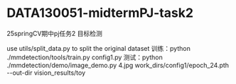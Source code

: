 # DATA130051-midtermPJ-task2
25springCV期中pj任务2 目标检测

use utils/split_data.py to split the original dataset
训练：python ./mmdetection/tools/train.py config1.py
测试：python ./mmdetection/demo/image_demo.py 4.jpg work_dirs/config1/epoch_24.pth --out-dir vision_results/toy

